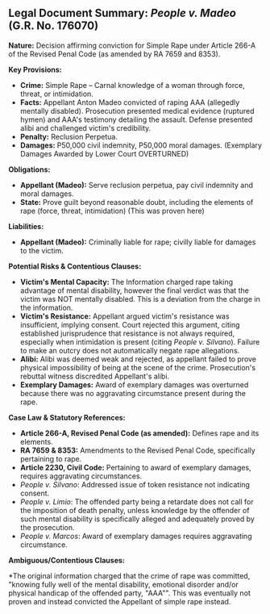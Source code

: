 ## Legal Document Summary: *People v. Madeo* (G.R. No. 176070)

**Nature:** Decision affirming conviction for Simple Rape under Article 266-A of the Revised Penal Code (as amended by RA 7659 and 8353).

**Key Provisions:**

*   **Crime:** Simple Rape – Carnal knowledge of a woman through force, threat, or intimidation.
*   **Facts:** Appellant Anton Madeo convicted of raping AAA (allegedly mentally disabled). Prosecution presented medical evidence (ruptured hymen) and AAA's testimony detailing the assault. Defense presented alibi and challenged victim's credibility.
*   **Penalty:** Reclusion Perpetua.
*   **Damages:** P50,000 civil indemnity, P50,000 moral damages. (Exemplary Damages Awarded by Lower Court OVERTURNED)

**Obligations:**

*   **Appellant (Madeo):** Serve reclusion perpetua, pay civil indemnity and moral damages.
*   **State:** Prove guilt beyond reasonable doubt, including the elements of rape (force, threat, intimidation) (This was proven here)

**Liabilities:**

*   **Appellant (Madeo):** Criminally liable for rape; civilly liable for damages to the victim.

**Potential Risks & Contentious Clauses:**

*   **Victim's Mental Capacity:** The Information charged rape taking advantage of mental disability, however the final verdict was that the victim was NOT mentally disabled. This is a deviation from the charge in the information.
*   **Victim's Resistance:** Appellant argued victim's resistance was insufficient, implying consent. Court rejected this argument, citing established jurisprudence that resistance is not always required, especially when intimidation is present (citing *People v. Silvano*). Failure to make an outcry does not automatically negate rape allegations.
*   **Alibi:** Alibi was deemed weak and rejected, as appellant failed to prove physical impossibility of being at the scene of the crime. Prosecution's rebuttal witness discredited Appellant's alibi.
*   **Exemplary Damages:** Award of exemplary damages was overturned because there was no aggravating circumstance present during the rape.

**Case Law & Statutory References:**

*   **Article 266-A, Revised Penal Code (as amended):** Defines rape and its elements.
*   **RA 7659 & 8353:** Amendments to the Revised Penal Code, specifically pertaining to rape.
*   **Article 2230, Civil Code:** Pertaining to award of exemplary damages, requires aggravating circumstances.
*   *People v. Silvano*: Addressed issue of token resistance not indicating consent.
*   *People v. Limio*: The offended party being a retardate does not call for the imposition of death penalty, unless knowledge by the offender of such mental disability is specifically alleged and adequately proved by the prosecution.
*   *People v. Marcos*: Award of exemplary damages requires aggravating circumstance.

**Ambiguous/Contentious Clauses:**

*The original information charged that the crime of rape was committed, "knowing fully well of the mental disability, emotional disorder and/or physical handicap of the offended party, "AAA"". This was eventually not proven and instead convicted the Appellant of simple rape instead.
